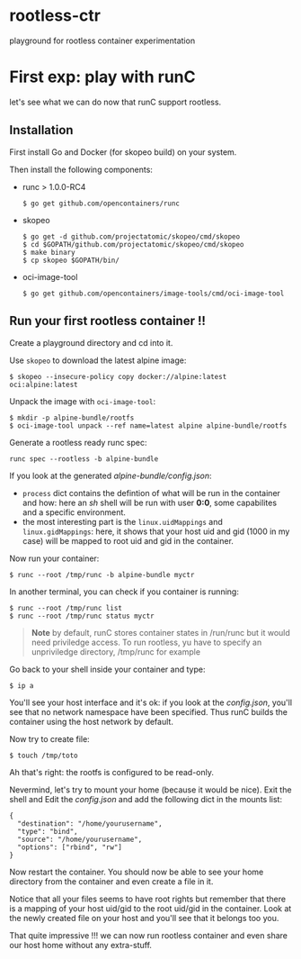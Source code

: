 # rootless-ctr
playground for rootless container experimentation

# First exp: play with runC

let's see what we can do now that runC support rootless.

## Installation

First install Go and Docker (for skopeo build) on your system.

Then install the following components:

* runc > 1.0.0-RC4

  ```
  $ go get github.com/opencontainers/runc
  ```

* skopeo

  ```
  $ go get -d github.com/projectatomic/skopeo/cmd/skopeo
  $ cd $GOPATH/github.com/projectatomic/skopeo/cmd/skopeo
  $ make binary
  $ cp skopeo $GOPATH/bin/
  ```

* oci-image-tool

  ```
  $ go get github.com/opencontainers/image-tools/cmd/oci-image-tool
  ```

## Run your first rootless container !!

Create a playground directory and cd into it.

Use `skopeo` to download the latest alpine image:

```
$ skopeo --insecure-policy copy docker://alpine:latest oci:alpine:latest
```

Unpack the image with `oci-image-tool`:

```
$ mkdir -p alpine-bundle/rootfs
$ oci-image-tool unpack --ref name=latest alpine alpine-bundle/rootfs
```

Generate a rootless ready runc spec:

```
runc spec --rootless -b alpine-bundle
```

If you look at the generated *alpine-bundle/config.json*:

* `process` dict contains the defintion of what will be run in the container
  and how: here an *sh* shell will be run with user **0:0**, some capabilites
  and a specific environment.
* the most interesting part is the `linux.uidMappings` and `linux.gidMappings`:
  here, it shows that your host uid and gid (1000 in my case) will be mapped
  to root uid and gid in the container.

Now run your container:

```
$ runc --root /tmp/runc -b alpine-bundle myctr
```

In another terminal, you can check if you container is running:

```
$ runc --root /tmp/runc list
$ runc --root /tmp/runc status myctr
```

> **Note**
> by default, runC stores container states in /run/runc but it would
> need priviledge access. To run rootless, yu have to specify an
> unpriviledge directory, /tmp/runc for example

Go back to your shell inside your container and type:

```
$ ip a
```

You'll see your host interface and it's ok: if you look at the *config.json*, you'll see that no network namespace have been specified. Thus runC
builds the container using the host network by default.

Now try to create file:

```
$ touch /tmp/toto
```

Ah that's right: the rootfs is configured to be read-only.

Nevermind, let's try to mount your home (because it would be nice).
Exit the shell and Edit the *config.json* and add the following dict in the
mounts list:

```
{
  "destination": "/home/yourusername",
  "type": "bind",
  "source": "/home/yourusername",
  "options": ["rbind", "rw"]
}
```

Now restart the container. You should now be able to see your home directory
from the container and even create a file in it.

Notice that all your files seems to have root rights but remember that there
is a mapping of your host uid/gid to the root uid/gid in the container. Look at
the newly created file on your host and you'll see that it belongs too you.

That quite impressive !!! we can now run rootless container and even share
our host home without any extra-stuff.

